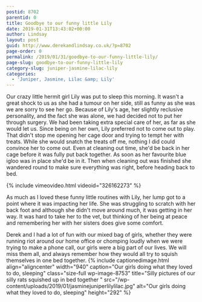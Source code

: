 ```yaml
---
postid: 8702
parentid: 0
title: Goodbye to our funny little Lily
date: 2019-01-31T13:43:02+00:00
author: Lindsay
layout: post
guid: http://www.derekandlindsay.co.uk/?p=8702
page-order: 0
permalink: /2019/01/31/goodbye-to-our-funny-little-lily/
page-slug: goodbye-to-our-funny-little-lily
category-slug: juniper-jasmine-lilac-lily
categories:
  - 'Juniper, Jasmine, Lilac &amp; Lily'
---
```

Our crazy little hermit girl Lily was put to sleep this morning. It wasn't a great shock to us as she had a tumour on her side, still as funny as she was we are sorry to see her go. Because of Lily's age, her slightly reclusive personality, and the fact she was alone, we had decided not to put her through surgery. We had been taking extra special care of her, as far as she would let us. Since being on her own, Lily preferred not to come out to play. That didn't stop me opening her cage door and trying to tempt her with treats. While she would snatch the treats off me, nothing I did could convince her to come out. Even at cleaning out time, she'd be back in her cage before it was fully put back together. As soon as her favourite blue igloo was in place she'd be in it. Then when cleaning out was finished she wandered round to make sure everything was right, before heading back to bed.

{% include vimeovideo.html videoid="326162273" %}

As much as I loved these funny little routines with Lily, her lump got to a point where it was impacting her life. She was struggling to scratch with her back foot and although she didn't move around much, it was getting in her way. It was hard to take her to the vet, but thinking of her being at peace and remembering her with her sisters does give some comfort.

Derek and I had a lot of fun with our mixed bag of girls, whether they were running riot around our home office or chomping loudly when we were trying to make a phone call, our girls were a big part of our lives. We will miss them all, and always remember how they would all try to squish themselves in one bed together. {% include captionedimage.html align="aligncenter" width="940" caption="Our girls doing what they loved to do, sleeping" class="size-full wp-image-8753" title="Silly pictures of our silly rats squished up in bed together " src="/wp-content/uploads/2019/01/jasminejuniperlilylilac.jpg" alt="Our girls doing what they loved to do, sleeping" height="292" %}